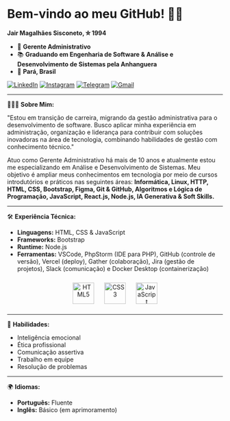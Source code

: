 # Bem-vindo ao meu GitHub! 🚀✨
**Jair Magalhães Sisconeto, ⛥ 1994**
- 💼 **Gerente Administrativo**  
- 📚 **Graduando em **Engenharia de Software & Análise e Desenvolvimento de Sistemas** pela Anhanguera**  
- 🏡 **Pará, Brasil**
 
  
[<img src="https://img.icons8.com/color/24/linkedin.png" alt="LinkedIn">](https://www.linkedin.com/in/jairsisconeto)
[<img src="https://img.icons8.com/color/24/instagram-new.png" alt="Instagram">](https://www.instagram.com/jairsisconeto)
[<img src="https://img.icons8.com/color/24/telegram-app.png" alt="Telegram">](https://t.me/jairsisconeto)
[<img src="https://img.icons8.com/color/24/gmail-new.png" alt="Gmail">](mailto:jairsisconeto@gmail.com)

---

🙍🏻‍♂️ **Sobre Mim:**  

"Estou em transição de carreira, migrando da gestão administrativa para o desenvolvimento de software. Busco aplicar minha experiência em administração, organização e liderança para contribuir com soluções inovadoras na área de tecnologia, combinando habilidades de gestão com conhecimento técnico."

Atuo como Gerente Administrativo há mais de 10 anos e atualmente estou me especializando em Análise e Desenvolvimento de Sistemas. Meu objetivo é ampliar meus conhecimentos em tecnologia por meio de cursos introdutórios e práticos nas seguintes áreas: **Informática, Linux, HTTP, HTML, CSS, Bootstrap, Figma, Git & GitHub, Algoritmos e Lógica de Programação, JavaScript, React.js, Node.js, IA Generativa & Soft Skills.**

---

🛠️ **Experiência Técnica:**  
- **Linguagens:** HTML, CSS & JavaScript  
- **Frameworks:** Bootstrap
- **Runtime:** Node.js
- **Ferramentas:** VSCode, PhpStorm (IDE para PHP), GitHub (controle de versão), Vercel (deploy), Gather (colaboração), Jira (gestão de projetos), Slack (comunicação) e Docker Desktop (containerização)  

<div align="center">
  <img src="https://cdn.jsdelivr.net/gh/devicons/devicon/icons/html5/html5-original.svg" alt="HTML5" width="50px" style="margin: 10px;"/>
  <img src="https://cdn.jsdelivr.net/gh/devicons/devicon/icons/css3/css3-original.svg" alt="CSS3" width="50px" style="margin: 10px;"/>
  <img src="https://cdn.jsdelivr.net/gh/devicons/devicon/icons/javascript/javascript-original.svg" alt="JavaScript" width="50px" style="margin: 10px;"/>
</div>

---

🧠 **Habilidades:**  
- Inteligência emocional  
- Ética profissional  
- Comunicação assertiva  
- Trabalho em equipe  
- Resolução de problemas

---

🌍 **Idiomas:**  
- **Português:** Fluente  
- **Inglês:** Básico (em aprimoramento)
